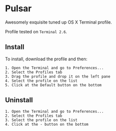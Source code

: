 # Pulsar
Awesomely exquisite tuned up OS X Terminal profile.

Profile tested on `Terminal 2.6`.

## Install

To install, download the profile and then:

    1. Open the Terminal and go to Preferences...
    2. Select the Profiles tab
    3. Drag the profile and drop it on the left pane
    4. Select the profile on the list
    5. Click at the Default button on the bottom

## Uninstall

    1. Open the Terminal and go to Preferences...
    2. Select the Profiles tab
    3. Select the profile on the list
    4. Click at the - button on the bottom